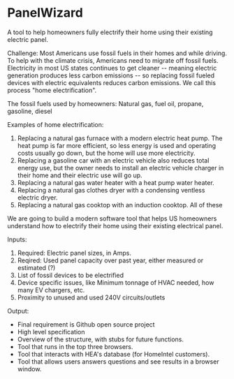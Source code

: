 # PanelWizard
A tool to help homeowners fully electrify their home using their existing electric panel.

Challenge: Most Americans use fossil fuels in their homes and while driving. To help with the climate crisis, Americans need to migrate off fossil fuels. Electricity in most US states continues to get cleaner -- meaning electric generation produces less carbon emissions -- so replacing fossil fueled devices with electric equivalents reduces carbon emissions. We call this process "home electrification".

The fossil fuels used by homeowners: Natural gas, fuel oil, propane, gasoline, diesel

Examples of home electrification:
1. Replacing a natural gas furnace with a modern electric heat pump. The heat pump is far more efficient, so less energy is used and operating costs usually go down, but the home will use more electricity. 
2. Replacing a gasoline car with an electric vehicle also reduces total energy use, but the owner needs to install an electric vehicle charger in their home and their electric use will go up.
3. Replacing a natural gas water heater with a heat pump water heater.
4. Replacing a natural gas clothes dryer with a condensing ventless electric dryer.
5. Replacing a natural gas cooktop with an induction cooktop.
All of these 

We are going to build a modern software tool that helps US homeowners understand how to electrify their home using their existing electrical panel.

Inputs:
1. Required: Electric panel sizes, in Amps.
2. Reqired: Used panel capacity over past year, either measured or estimated (?)
3. List of fossil devices to be electrified
4. Device specific issues, like Minimum tonnage of HVAC needed, how many EV chargers, etc.
5. Proximity to unused and used 240V circuits/outlets

Output:
- Final requirement is Github open source project
- High level specification
- Overview of the structure, with stubs for future functions.
- Tool that runs in the top three browsers.
- Tool that interacts with HEA's database (for HomeIntel customers).
- Tool that allows users answers questions and see results in a browser window.
